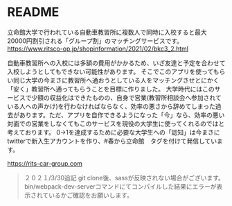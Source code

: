 # README

立命館大学で行われている自動車教習所に複数人で同時に入校すると最大20000円割引される「グループ割」のマッチングサービスです。
https://www.ritsco-op.jp/shopinformation/2021/02/bkc3_2.html

自動車教習所への入校には多額の費用がかかるため、いざ友達と予定を合わせて入校しようとしてもできない可能性があります。
そこでこのアプリを使ってもらい同じ大学の今まさに教習所へ通おうとしている人をマッチングさせとにかく「安く」教習所へ通ってもらうことを目標に作りました。
大学時代にはこのサービスで少額の収益化はできたものの、自身で営業(教習所相談会へ参加されている人への声かけ)を行わなければならなく、効率の悪さから辞めてしまった過去があります。ただ、アプリを自作できるようになった「今」なら、効率の悪い対面での営業をしなくてもこのサービスを現役の大学生に使ってくれるのではと考えております。
0→1を達成するために必要な大学生への「認知」は今まさにtwitterで新入生アカウントを作り、#春から立命館　タグを付けて発信しています。

https://rits-car-group.com



> ２０２１/3/30追記
git clone後、sassが反映されない場合がございます。
bin/webpack-dev-serverコマンドにてコンパイルした結果にエラーが表示されているかご確認をお願いします。

